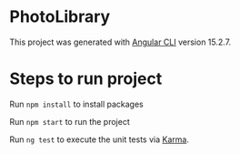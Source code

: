 # PhotoLibrary

This project was generated with [Angular CLI](https://github.com/angular/angular-cli) version 15.2.7.

# Steps to run project

Run `npm install` to install packages

Run `npm start` to run the project

Run `ng test` to execute the unit tests via [Karma](https://karma-runner.github.io).

